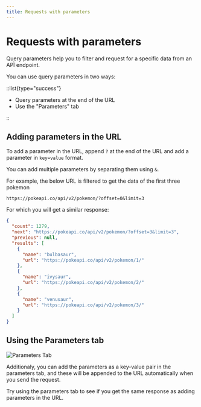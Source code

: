 ```yaml
---
title: Requests with parameters
---
```


# Requests with parameters

Query parameters help you to filter and request for a specific data from an APÌ endpoint.

You can use query parameters in two ways:

::list{type="success"}

- Query parameters at the end of the URL
- Use the "Parameters" tab

::

## Adding parameters in the URL

To add a parameter in the URL, append `?` at the end of the URL and add a parameter in `key=value` format.

You can add multiple parameters by separating them using `&`.

For example, the below URL is filtered to get the data of the first three pokemon

```text
https://pokeapi.co/api/v2/pokemon/?offset=0&limit=3
```

For which you will get a similar response:

```json
{
  "count": 1279,
  "next": "https://pokeapi.co/api/v2/pokemon/?offset=3&limit=3",
  "previous": null,
  "results": [
    {
      "name": "bulbasaur",
      "url": "https://pokeapi.co/api/v2/pokemon/1/"
    },
    {
      "name": "ivysaur",
      "url": "https://pokeapi.co/api/v2/pokemon/2/"
    },
    {
      "name": "venusaur",
      "url": "https://pokeapi.co/api/v2/pokemon/3/"
    }
  ]
}
```

## Using the Parameters tab

![Parameters Tab](/getting-started/rest/query-params.png)

Additionaly, you can add the parameters as a key-value pair in the parameters tab, and these will be appended to the URL automatically when you send the request.

Try using the parameters tab to see if you get the same response as adding parameters in the URL.
